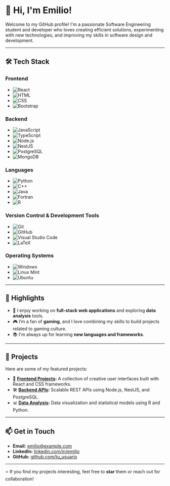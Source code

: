 # 👋 Hi, I'm Emilio!

Welcome to my GitHub profile! I'm a passionate Software Engineering student and developer who loves creating efficient solutions, experimenting with new technologies, and improving my skills in software design and development.

---

## 🛠️ Tech Stack

### **Frontend**
- ![React](https://img.shields.io/badge/-React-61DAFB?logo=react&logoColor=black&style=for-the-badge)
- ![HTML](https://img.shields.io/badge/-HTML-E34F26?logo=html5&logoColor=white&style=for-the-badge)
- ![CSS](https://img.shields.io/badge/-CSS-1572B6?logo=css3&logoColor=white&style=for-the-badge)
- ![Bootstrap](https://img.shields.io/badge/-Bootstrap-7952B3?logo=bootstrap&logoColor=white&style=for-the-badge)

### **Backend**
- ![JavaScript](https://img.shields.io/badge/-JavaScript-F7DF1E?logo=javascript&logoColor=black&style=for-the-badge)
- ![TypeScript](https://img.shields.io/badge/-TypeScript-3178C6?logo=typescript&logoColor=white&style=for-the-badge)
- ![Node.js](https://img.shields.io/badge/-Node.js-339933?logo=node.js&logoColor=white&style=for-the-badge)
- ![NestJS](https://img.shields.io/badge/-NestJS-E0234E?logo=nestjs&logoColor=white&style=for-the-badge)
- ![PostgreSQL](https://img.shields.io/badge/-PostgreSQL-336791?logo=postgresql&logoColor=white&style=for-the-badge)
- ![MongoDB](https://img.shields.io/badge/-MongoDB-47A248?logo=mongodb&logoColor=white&style=for-the-badge)

### **Languages**
- ![Python](https://img.shields.io/badge/-Python-3776AB?logo=python&logoColor=white&style=for-the-badge)
- ![C++](https://img.shields.io/badge/-C++-00599C?logo=cplusplus&logoColor=white&style=for-the-badge)
- ![Java](https://img.shields.io/badge/-Java-007396?logo=openjdk&logoColor=white&style=for-the-badge)
- ![Fortran](https://img.shields.io/badge/-Fortran-734F96?style=for-the-badge&logo=fortran)
- ![R](https://img.shields.io/badge/-R-276DC3?logo=r&logoColor=white&style=for-the-badge)

### **Version Control & Development Tools**
- ![Git](https://img.shields.io/badge/-Git-F05032?logo=git&logoColor=white&style=for-the-badge)
- ![GitHub](https://img.shields.io/badge/-GitHub-181717?logo=github&logoColor=white&style=for-the-badge)
- ![Visual Studio Code](https://img.shields.io/badge/-VS%20Code-007ACC?logo=visual-studio-code&logoColor=white&style=for-the-badge)
- ![LaTeX](https://img.shields.io/badge/-LaTeX-008080?logo=latex&logoColor=white&style=for-the-badge)

### **Operating Systems**
- ![Windows](https://img.shields.io/badge/-Windows-0078D6?logo=windows&logoColor=white&style=for-the-badge)
- ![Linux Mint](https://img.shields.io/badge/-Linux%20Mint-87CF3E?logo=linux-mint&logoColor=white&style=for-the-badge)
- ![Ubuntu](https://img.shields.io/badge/-Ubuntu-E95420?logo=ubuntu&logoColor=white&style=for-the-badge)

---

## 🌟 Highlights
- 🔧 I enjoy working on **full-stack web applications** and exploring **data analysis** tools.
- 🎮 I’m a fan of **gaming**, and I love combining my skills to build projects related to gaming culture.
- 📚 I'm always up for learning **new languages and frameworks**.

---

## 🚀 Projects
Here are some of my featured projects:
- 🎨 **[Frontend Projects](https://github.com/tu_usuario/frontend-projects):** A collection of creative user interfaces built with React and CSS frameworks.
- 🛠️ **[Backend APIs](https://github.com/tu_usuario/backend-apis):** Scalable REST APIs using Node.js, NestJS, and PostgreSQL.
- 📊 **[Data Analysis](https://github.com/tu_usuario/data-analysis):** Data visualization and statistical models using R and Python.

---

## 📫 Get in Touch
- **Email:** emilio@example.com  
- **LinkedIn:** [linkedin.com/in/emilio](https://linkedin.com/in/emilio)  
- **GitHub:** [github.com/tu_usuario](https://github.com/tu_usuario)

---

⭐ If you find my projects interesting, feel free to **star** them or reach out for collaboration!
